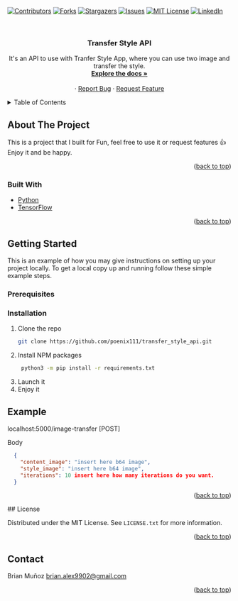 <div id="top"></div>
<!--
*** Thanks for checking out the Best-README-Template. If you have a suggestion
*** that would make this better, please fork the repo and create a pull request
*** or simply open an issue with the tag "enhancement".
*** Don't forget to give the project a star!
*** Thanks again! Now go create something AMAZING! :D
-->



<!-- PROJECT SHIELDS -->
<!--
*** I'm using markdown "reference style" links for readability.
*** Reference links are enclosed in brackets [ ] instead of parentheses ( ).
*** See the bottom of this document for the declaration of the reference variables
*** for contributors-url, forks-url, etc. This is an optional, concise syntax you may use.
*** https://www.markdownguide.org/basic-syntax/#reference-style-links
-->
[![Contributors][contributors-shield]][contributors-url]
[![Forks][forks-shield]][forks-url]
[![Stargazers][stars-shield]][stars-url]
[![Issues][issues-shield]][issues-url]
[![MIT License][license-shield]][license-url]
[![LinkedIn][linkedin-shield]][linkedin-url]



<!-- PROJECT LOGO -->
<br />
<div align="center">
  <a href="https://github.com/poenix111/transfer_style_api">
  </a>

<h3 align="center">Transfer Style API</h3>

  <p align="center">
    It's an API to use with Tranfer Style App, where you can use two image and transfer the style.
    <br />
    <a href="https://github.com/poenix111/transfer_style_api"><strong>Explore the docs »</strong></a>
    <br />
    <br />
    ·
    <a href="https://github.com/poenix111/transfer_style_api/issues">Report Bug</a>
    ·
    <a href="https://github.com/poenix111/transfer_style_api/issues">Request Feature</a>
  </p>
</div>



<!-- TABLE OF CONTENTS -->
<details>
  <summary>Table of Contents</summary>
  <ol>
    <li>
      <a href="#about-the-project">About The Project</a>
      <ul>
        <li><a href="#built-with">Built With</a></li>
      </ul>
    </li>
    <li>
      <a href="#getting-started">Getting Started</a>
      <ul>
        <li><a href="#prerequisites">Prerequisites</a></li>
        <li><a href="#installation">Installation</a></li>
      </ul>
    </li>
    <li><a href="#license">License</a></li>
    <li><a href="#contact">Contact</a></li>
  </ol>
</details>



<!-- ABOUT THE PROJECT -->
## About The Project

This is a project that I built for Fun, feel free to use it or request features 👍 Enjoy it and be happy.

<p align="right">(<a href="#top">back to top</a>)</p>



### Built With

* [Python](https://nextjs.org/)
* [TensorFlow](https://reactjs.org/)

<p align="right">(<a href="#top">back to top</a>)</p>



<!-- GETTING STARTED -->
## Getting Started

This is an example of how you may give instructions on setting up your project locally.
To get a local copy up and running follow these simple example steps.

### Prerequisites

### Installation
1. Clone the repo
   ```sh
   git clone https://github.com/poenix111/transfer_style_api.git
   ```
2. Install NPM packages
   ```sh
    python3 -m pip install -r requirements.txt
   ```
3. Launch it
4. Enjoy it


## Example
localhost:5000/image-transfer [POST]

Body
```json
  {
    "content_image": "insert here b64 image",
    "style_image": "insert here b64 image",
    "iterations": 10 insert here how many iterations do you want.
  }
```
<p align="right">(<a href="#top">back to top</a>)</p>
<!-- LICENSE -->
## License

Distributed under the MIT License. See `LICENSE.txt` for more information.

<p align="right">(<a href="#top">back to top</a>)</p>



<!-- CONTACT -->
## Contact

Brian Muñoz brian.alex9902@gmail.com

<p align="right">(<a href="#top">back to top</a>)</p>




<!-- MARKDOWN LINKS & IMAGES -->
<!-- https://www.markdownguide.org/basic-syntax/#reference-style-links -->
[contributors-shield]: https://img.shields.io/github/contributors/poenix111/transfer_style_api.svg?style=for-the-badge
[contributors-url]: https://github.com/poenix111/transfer_style_api/graphs/contributors
[forks-shield]: https://img.shields.io/github/forks/poenix111/transfer_style_api.svg?style=for-the-badge
[forks-url]: https://github.com/poenix111/transfer_style_api/network/members
[stars-shield]: https://img.shields.io/github/stars/poenix111/transfer_style_api.svg?style=for-the-badge
[stars-url]: https://github.com/poenix111/transfer_style_api/stargazers
[issues-shield]: https://img.shields.io/github/issues/poenix111/transfer_style_api.svg?style=for-the-badge
[issues-url]: https://github.com/poenix111/transfer_style_api/issues
[license-shield]: https://img.shields.io/github/license/poenix111/transfer_style_api.svg?style=for-the-badge
[license-url]: https://github.com/poenix111/transfer_style_api/blob/master/LICENSE.txt
[linkedin-shield]: https://img.shields.io/badge/-LinkedIn-black.svg?style=for-the-badge&logo=linkedin&colorB=555
[linkedin-url]: https://linkedin.com/in/brian-muñoz1
[product-screenshot]: images/screenshot.png
